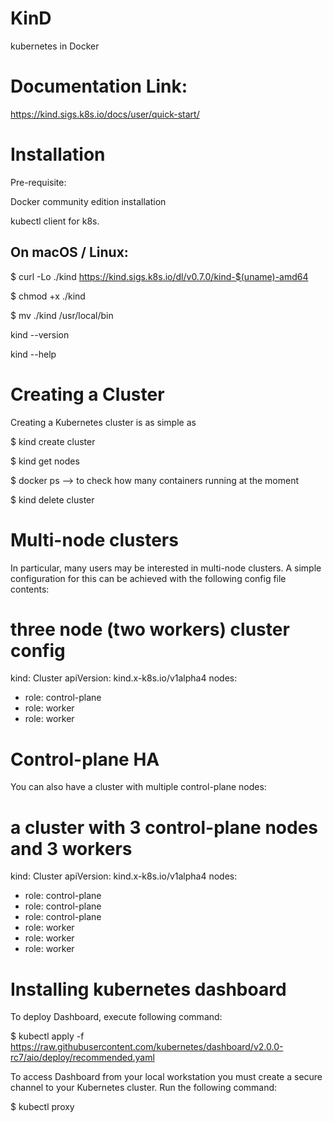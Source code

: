 # KinD
kubernetes in Docker

# Documentation Link:
https://kind.sigs.k8s.io/docs/user/quick-start/

# Installation

Pre-requisite:

Docker community edition installation

kubectl client for k8s.

## On macOS / Linux:

$ curl -Lo ./kind https://kind.sigs.k8s.io/dl/v0.7.0/kind-$(uname)-amd64

$ chmod +x ./kind
  
$ mv ./kind /usr/local/bin

kind --version

kind --help

# Creating a Cluster
  Creating a Kubernetes cluster is as simple as 
  
 $ kind create cluster
 
 $ kind get nodes
 
 $ docker ps --> to check how many containers running at the moment
 
 $ kind delete cluster
 
# Multi-node clusters 

In particular, many users may be interested in multi-node clusters. A simple configuration for this can be achieved with the following config file contents:

# three node (two workers) cluster config
kind: Cluster
apiVersion: kind.x-k8s.io/v1alpha4
nodes:
- role: control-plane
- role: worker
- role: worker

# Control-plane HA

You can also have a cluster with multiple control-plane nodes:

# a cluster with 3 control-plane nodes and 3 workers
kind: Cluster
apiVersion: kind.x-k8s.io/v1alpha4
nodes:
- role: control-plane
- role: control-plane
- role: control-plane
- role: worker
- role: worker
- role: worker
 
# Installing kubernetes dashboard

To deploy Dashboard, execute following command:

  $ kubectl apply -f https://raw.githubusercontent.com/kubernetes/dashboard/v2.0.0-rc7/aio/deploy/recommended.yaml
 
To access Dashboard from your local workstation you must create a secure channel to your Kubernetes cluster. Run the following command:

  $ kubectl proxy
